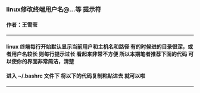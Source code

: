 ### linux修改终端用户名@...等 提示符
#### 作者：王雪莹

----

#### linux 终端每行开始默认显示当前用户和主机名和路径 有的时候进的目录很深，或者用户名较长 则每行提示过长 看起来非常不方便 所以本期笔者推荐下面的代码 可以使你的界面非常简洁，清楚

#### 进入 ~/.bashrc 文件下 将以下的代码复制粘贴进去 就可以啦

----